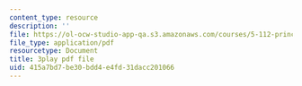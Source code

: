 ```yaml
---
content_type: resource
description: ''
file: https://ol-ocw-studio-app-qa.s3.amazonaws.com/courses/5-112-principles-of-chemical-science-fall-2005/415a7bd7be30bdd4e4fd31dacc201066_tbWuyysnj9U.pdf
file_type: application/pdf
resourcetype: Document
title: 3play pdf file
uid: 415a7bd7-be30-bdd4-e4fd-31dacc201066
---
```

